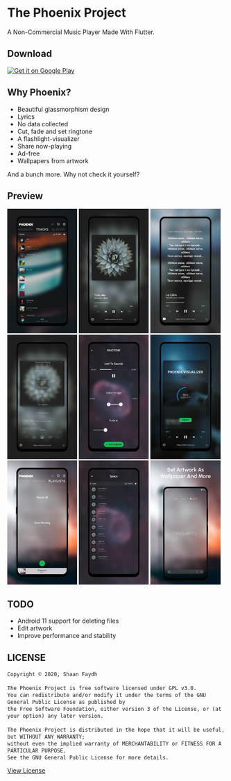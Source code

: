 # The Phoenix Project
A Non-Commercial Music Player Made With Flutter.

## Download
[<img src="https://play.google.com/intl/en_us/badges/static/images/badges/en_badge_web_generic.png"
     alt="Get it on Google Play"
     height="80">](https://play.google.com/store/apps/details?id=com.Phoenix.project)

## Why Phoenix?
* Beautiful glassmorphism design
* Lyrics
* No data collected
* Cut, fade and set ringtone
* A flashlight-visualizer
* Share now-playing
* Ad-free
* Wallpapers from artwork

And a bunch more. Why not check it yourself?

## Preview
<img alt="Tracks" src="./screenshots/tracks.png" width="32%"> <img alt="NowPlaying" src="./screenshots/nowplaying.jpg" width="32%"> <img alt="Lyrics" src="./screenshots/lyrics.jpg" width="32%"> <img alt="Options" src="./screenshots/options.jpg" width="32%"> <img alt="Ringtone" src="./screenshots/ringtone.jpg" width="32%"> <img alt="Visualizer" src="./screenshots/visualizer.jpg" width="32%"> <img alt="Playlists" src="./screenshots/playlists.png" width="32%"> <img alt="Inside Genre" src="./screenshots/space.png" width="32%"> <img alt="Wallpaper" src="./screenshots/wallpaper.png" width="32%">

## TODO
* Android 11 support for deleting files
* Edit artwork
* Improve performance and stability

## LICENSE
```
Copyright © 2020, Shaan Faydh

The Phoenix Project is free software licensed under GPL v3.0.
You can redistribute and/or modify it under the terms of the GNU General Public License as published by
the Free Software Foundation, either version 3 of the License, or (at your option) any later version.

The Phoenix Project is distributed in the hope that it will be useful, but WITHOUT ANY WARRANTY;
without even the implied warranty of MERCHANTABILITY or FITNESS FOR A PARTICULAR PURPOSE.
See the GNU General Public License for more details.
```
[View License](https://github.com/shaan-mephobic/The-Phoenix-Project/blob/master/LICENSE)

